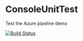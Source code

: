 # ConsoleUnitTest

Test the Azure pipeline demo

[![Build Status](https://dev.azure.com/alvinlange/alvinlange/_apis/build/status/gujaru.ConsoleUnitTest?branchName=master)](https://dev.azure.com/alvinlange/alvinlange/_build/latest?definitionId=1&branchName=master)
